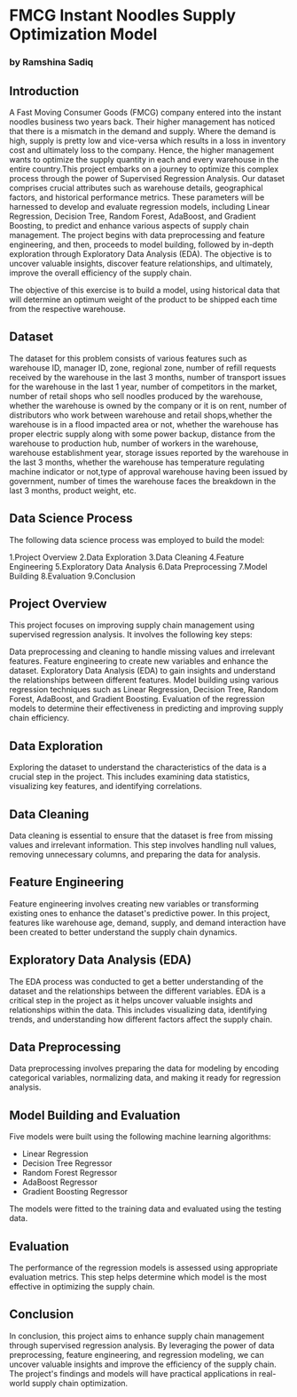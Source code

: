 # FMCG Instant Noodles Supply Optimization Model
### by Ramshina Sadiq

## Introduction

A Fast Moving Consumer Goods (FMCG) company entered into the instant noodles business two years back.
Their higher management has noticed that there is a mismatch in the demand and supply.
Where the demand is high, supply is pretty low and vice-versa which results in a loss in inventory cost and ultimately loss to the company.
Hence, the higher management wants to optimize the supply quantity in each and every warehouse in the entire country.This project embarks on a journey to optimize this complex process through the power of Supervised Regression Analysis. Our dataset comprises crucial attributes such as warehouse details, geographical factors, and historical performance metrics. These parameters will be harnessed to develop and evaluate regression models, including Linear Regression, Decision Tree, Random Forest, AdaBoost, and Gradient Boosting, to predict and enhance various aspects of supply chain management. The project begins with data preprocessing and feature engineering, and then, proceeds to model building, followed by in-depth exploration through Exploratory Data Analysis (EDA). The objective is to uncover valuable insights, discover feature relationships, and ultimately, improve the overall efficiency of the supply chain.

The objective of this exercise is to build a model, using historical data that will determine an optimum weight of the product to be shipped each time from the respective warehouse.

## Dataset

The dataset for this problem consists of various features such as warehouse ID, manager ID, zone, regional zone,
number of refill requests received by the warehouse in the last 3 months, 
number of transport issues for the warehouse in the last 1 year, number of competitors in the market,
number of retail shops who sell noodles produced by the warehouse, whether the warehouse is owned by the company or it is on rent,
number of distributors who work between warehouse and retail shops,whether the warehouse is in a flood impacted area or not,
whether the warehouse has proper electric supply along with some power backup, distance from the warehouse to production hub,
number of workers in the warehouse, warehouse establishment year, storage issues reported by the warehouse in the last 3 months, 
whether the warehouse has temperature regulating machine indicator or not,type of approval warehouse having been issued by government,
number of times the warehouse faces the breakdown in the last 3 months, product weight, etc.

## Data Science Process

The following data science process was employed to build the model:

1.Project Overview
2.Data Exploration
3.Data Cleaning
4.Feature Engineering
5.Exploratory Data Analysis
6.Data Preprocessing
7.Model Building
8.Evaluation
9.Conclusion

## Project Overview

This project focuses on improving supply chain management using supervised regression analysis. It involves the following key steps:

Data preprocessing and cleaning to handle missing values and irrelevant features.
Feature engineering to create new variables and enhance the dataset.
Exploratory Data Analysis (EDA) to gain insights and understand the relationships between different features.
Model building using various regression techniques such as Linear Regression, Decision Tree, Random Forest, AdaBoost, and Gradient Boosting.
Evaluation of the regression models to determine their effectiveness in predicting and improving supply chain efficiency.

## Data Exploration   

Exploring the dataset to understand the characteristics of the data is a crucial step in the project. This includes examining data statistics, visualizing key features, and identifying correlations.

## Data Cleaning
Data cleaning is essential to ensure that the dataset is free from missing values and irrelevant information. This step involves handling null values, removing unnecessary columns, and preparing the data for analysis.

## Feature Engineering
Feature engineering involves creating new variables or transforming existing ones to enhance the dataset's predictive power. In this project, features like warehouse age, demand, supply, and demand interaction have been created to better understand the supply chain dynamics.

## Exploratory Data Analysis (EDA)

The EDA process was conducted to get a better understanding of the dataset and the relationships between the different variables. 
EDA is a critical step in the project as it helps uncover valuable insights and relationships within the data. This includes visualizing data, identifying trends, and understanding how different factors affect the supply chain.

## Data Preprocessing
Data preprocessing involves preparing the data for modeling by encoding categorical variables, normalizing data, and making it ready for regression analysis.

## Model Building and Evaluation

Five models were built using the following machine learning algorithms:

- Linear Regression
- Decision Tree Regressor
- Random Forest Regressor
- AdaBoost Regressor
- Gradient Boosting Regressor

The models were fitted to the training data and evaluated using the testing data.


## Evaluation
The performance of the regression models is assessed using appropriate evaluation metrics. This step helps determine which model is the most effective in optimizing the supply chain.

## Conclusion
In conclusion, this project aims to enhance supply chain management through supervised regression analysis. By leveraging the power of data preprocessing, feature engineering, and regression modeling, we can uncover valuable insights and improve the efficiency of the supply chain. The project's findings and models will have practical applications in real-world supply chain optimization.

